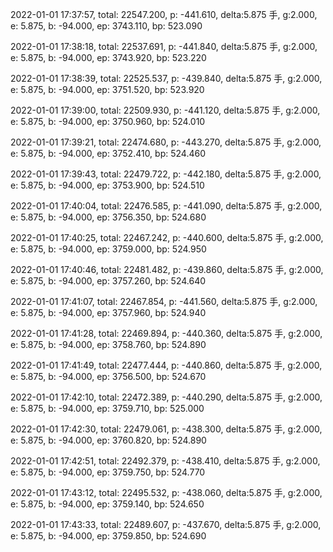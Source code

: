 2022-01-01 17:37:57, total: 22547.200, p: -441.610, delta:5.875 手, g:2.000, e: 5.875, b: -94.000, ep: 3743.110, bp: 523.090

2022-01-01 17:38:18, total: 22537.691, p: -441.840, delta:5.875 手, g:2.000, e: 5.875, b: -94.000, ep: 3743.920, bp: 523.220

2022-01-01 17:38:39, total: 22525.537, p: -439.840, delta:5.875 手, g:2.000, e: 5.875, b: -94.000, ep: 3751.520, bp: 523.920

2022-01-01 17:39:00, total: 22509.930, p: -441.120, delta:5.875 手, g:2.000, e: 5.875, b: -94.000, ep: 3750.960, bp: 524.010

2022-01-01 17:39:21, total: 22474.680, p: -443.270, delta:5.875 手, g:2.000, e: 5.875, b: -94.000, ep: 3752.410, bp: 524.460

2022-01-01 17:39:43, total: 22479.722, p: -442.180, delta:5.875 手, g:2.000, e: 5.875, b: -94.000, ep: 3753.900, bp: 524.510

2022-01-01 17:40:04, total: 22476.585, p: -441.090, delta:5.875 手, g:2.000, e: 5.875, b: -94.000, ep: 3756.350, bp: 524.680

2022-01-01 17:40:25, total: 22467.242, p: -440.600, delta:5.875 手, g:2.000, e: 5.875, b: -94.000, ep: 3759.000, bp: 524.950

2022-01-01 17:40:46, total: 22481.482, p: -439.860, delta:5.875 手, g:2.000, e: 5.875, b: -94.000, ep: 3757.260, bp: 524.640

2022-01-01 17:41:07, total: 22467.854, p: -441.560, delta:5.875 手, g:2.000, e: 5.875, b: -94.000, ep: 3757.960, bp: 524.940

2022-01-01 17:41:28, total: 22469.894, p: -440.360, delta:5.875 手, g:2.000, e: 5.875, b: -94.000, ep: 3758.760, bp: 524.890

2022-01-01 17:41:49, total: 22477.444, p: -440.860, delta:5.875 手, g:2.000, e: 5.875, b: -94.000, ep: 3756.500, bp: 524.670

2022-01-01 17:42:10, total: 22472.389, p: -440.290, delta:5.875 手, g:2.000, e: 5.875, b: -94.000, ep: 3759.710, bp: 525.000

2022-01-01 17:42:30, total: 22479.061, p: -438.300, delta:5.875 手, g:2.000, e: 5.875, b: -94.000, ep: 3760.820, bp: 524.890

2022-01-01 17:42:51, total: 22492.379, p: -438.410, delta:5.875 手, g:2.000, e: 5.875, b: -94.000, ep: 3759.750, bp: 524.770

2022-01-01 17:43:12, total: 22495.532, p: -438.060, delta:5.875 手, g:2.000, e: 5.875, b: -94.000, ep: 3759.140, bp: 524.650

2022-01-01 17:43:33, total: 22489.607, p: -437.670, delta:5.875 手, g:2.000, e: 5.875, b: -94.000, ep: 3759.850, bp: 524.690